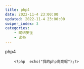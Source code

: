 ```yaml
---
title: php4
date: 2022-11-4 23:00:00
updated: 2022-11-4 23:00:00
swiper_index: 3 
categories:
    - 网络安全                   
    - 读书
---
```


php4

```
    <?php  echo("我的php高亮呢");?>

```